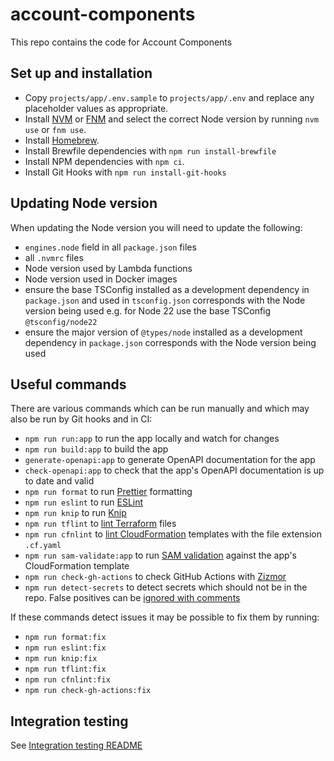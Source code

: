 # account-components

This repo contains the code for Account Components

## Set up and installation

- Copy `projects/app/.env.sample` to `projects/app/.env` and replace any placeholder values as appropriate.
- Install [NVM](https://github.com/nvm-sh/nvm) or [FNM](https://github.com/Schniz/fnm) and select the correct Node version by running `nvm use` or `fnm use`.
- Install [Homebrew](https://brew.sh/).
- Install Brewfile dependencies with `npm run install-brewfile`
- Install NPM dependencies with `npm ci`.
- Install Git Hooks with `npm run install-git-hooks`

## Updating Node version

When updating the Node version you will need to update the following:

- `engines.node` field in all `package.json` files
- all `.nvmrc` files
- Node version used by Lambda functions
- Node version used in Docker images
- ensure the base TSConfig installed as a development dependency in `package.json` and used in `tsconfig.json` corresponds with the Node version being used e.g. for Node 22 use the base TSConfig `@tsconfig/node22`
- ensure the major version of `@types/node` installed as a development dependency in `package.json` corresponds with the Node version being used

## Useful commands

There are various commands which can be run manually and which may also be run by Git hooks and in CI:

- `npm run run:app` to run the app locally and watch for changes
- `npm run build:app` to build the app
- `generate-openapi:app` to generate OpenAPI documentation for the app
- `check-openapi:app` to check that the app's OpenAPI documentation is up to date and valid
- `npm run format` to run [Prettier](https://prettier.io/) formatting
- `npm run eslint` to run [ESLint](https://eslint.org/)
- `npm run knip` to run [Knip](https://knip.dev/)
- `npm run tflint` to [lint Terraform](https://github.com/terraform-linters/tflint) files
- `npm run cfnlint` to [lint CloudFormation](https://github.com/aws-cloudformation/cfn-lint) templates with the file extension `.cf.yaml`
- `npm run sam-validate:app` to run [SAM validation](https://docs.aws.amazon.com/serverless-application-model/latest/developerguide/sam-cli-command-reference-sam-validate.html) against the app's CloudFormation template
- `npm run check-gh-actions` to check GitHub Actions with [Zizmor](https://docs.zizmor.sh/)
- `npm run detect-secrets` to detect secrets which should not be in the repo. False positives can be [ignored with comments](https://github.com/Yelp/detect-secrets?tab=readme-ov-file#inline-allowlisting)

If these commands detect issues it may be possible to fix them by running:

- `npm run format:fix`
- `npm run eslint:fix`
- `npm run knip:fix`
- `npm run tflint:fix`
- `npm run cfnlint:fix`
- `npm run check-gh-actions:fix`

## Integration testing

See [Integration testing README](/projects/integration-tests/README.md)
